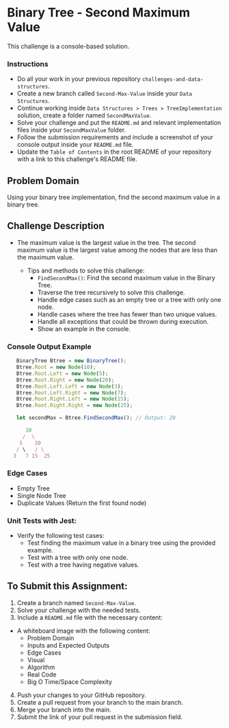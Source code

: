 # Binary Tree - Second Maximum Value

This challenge is a console-based solution.

### Instructions

- Do all your work in your previous repository `challenges-and-data-structures`.
- Create a new branch called `Second-Max-Value` inside your `Data Structures`.
- Continue working inside `Data Structures > Trees > TreeImplementation` solution, create a folder named `SecondMaxValue`.
- Solve your challenge and put the `README.md` and relevant implementation files inside your `SecondMaxValue` folder.
- Follow the submission requirements and include a screenshot of your console output inside your `README.md` file.
- Update the `Table of Contents` in the root README of your repository with a link to this challenge's README file.

## Problem Domain

Using your binary tree implementation, find the second maximum value in a binary tree.

## Challenge Description

- The maximum value is the largest value in the tree. The second maximum value is the largest value among the nodes that are less than the maximum value.

  - Tips and methods to solve this challenge:
    - `FindSecondMax()`: Find the second maximum value in the Binary Tree.
    - Traverse the tree recursively to solve this challenge.
    - Handle edge cases such as an empty tree or a tree with only one node.
    - Handle cases where the tree has fewer than two unique values.
    - Handle all exceptions that could be thrown during execution.
    - Show an example in the console.

### Console Output Example

```javascript
   BinaryTree Btree = new BinaryTree();
   Btree.Root = new Node(10);
   Btree.Root.Left = new Node(5);
   Btree.Root.Right = new Node(20);
   Btree.Root.Left.Left = new Node(3);
   Btree.Root.Left.Right = new Node(7);
   Btree.Root.Right.Left = new Node(15);
   Btree.Root.Right.Right = new Node(25);

   let secondMax = Btree.FindSecondMax(); // Output: 20

      10
     /  \
    5    20
   / \   / \
  3   7 15  25
```

### Edge Cases

- Empty Tree
- Single Node Tree
- Duplicate Values (Return the first found node)

### Unit Tests with Jest:

- Verify the following test cases:
  - Test finding the maximum value in a binary tree using the provided example.
  - Test with a tree with only one node.
  - Test with a tree having negative values.

## To Submit this Assignment:

1. Create a branch named `Second-Max-Value`.
2. Solve your challenge with the needed tests.
3. Include a `README.md` file with the necessary content:

- A whiteboard image with the following content:
  - Problem Domain
  - Inputs and Expected Outputs
  - Edge Cases
  - Visual
  - Algorithm
  - Real Code
  - Big O Time/Space Complexity

4. Push your changes to your GitHub repository.
5. Create a pull request from your branch to the main branch.
6. Merge your branch into the main.
7. Submit the link of your pull request in the submission field.
